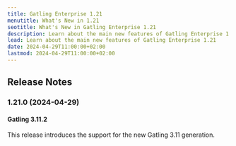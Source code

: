 ```yaml
---
title: Gatling Enterprise 1.21
menutitle: What's New in 1.21
seotitle: What's New in Gatling Enterprise 1.21
description: Learn about the main new features of Gatling Enterprise 1.21
lead: Learn about the main new features of Gatling Enterprise 1.21
date: 2024-04-29T11:00:00+02:00
lastmod: 2024-04-29T11:00:00+02:00
---
```


## Release Notes

### 1.21.0 (2024-04-29)

#### Gatling 3.11.2

This release introduces the support for the new Gatling 3.11 generation.

